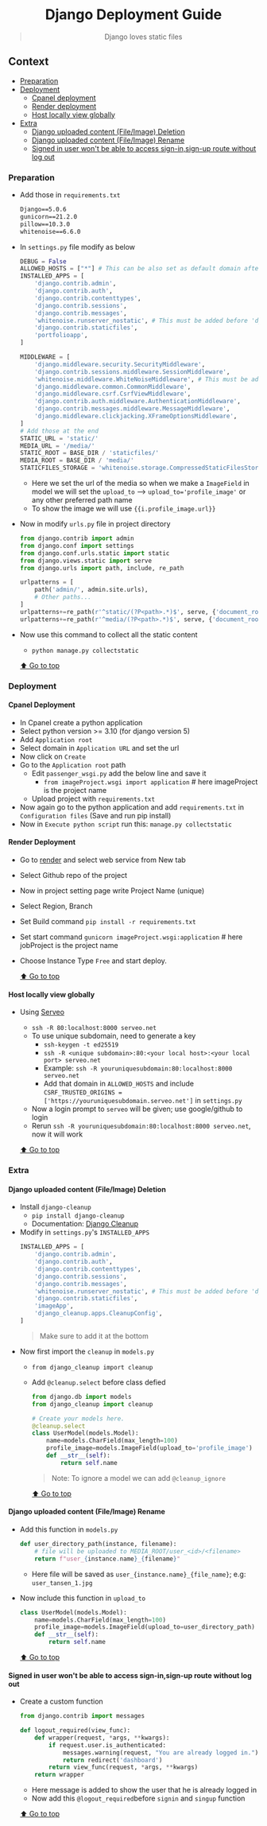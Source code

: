 <div align="center">
<h1>Django Deployment Guide</h1>

> Django loves static files

</div>

## Context
- [Preparation](#preparation)
- [Deployment](#deployment)
    - [Cpanel deployment](#cpanel-deployment)
    - [Render deployment](#render-deployment)
    - [Host locally view globally](#host-locally-view-globally)
- [Extra](#extra)
    - [Django uploaded content (File/Image) Deletion](#django-uploaded-content-fileimage-deletion)
    - [Django uploaded content (File/Image) Rename](#django-uploaded-content-fileimage-rename)
    - [Signed in user won't be able to access sign-in,sign-up route without log out](#signed-in-user-wont-be-able-to-access-sign-insign-up-route-without-log-out)

### Preparation
- Add those in `requirements.txt`
    ```txt
    Django==5.0.6
    gunicorn==21.2.0
    pillow==10.3.0
    whitenoise==6.6.0
    ```
- In `settings.py` file modify as below
    ```python
    DEBUG = False
    ALLOWED_HOSTS = ["*"] # This can be also set as default domain after deployment
    INSTALLED_APPS = [
        'django.contrib.admin',
        'django.contrib.auth',
        'django.contrib.contenttypes',
        'django.contrib.sessions',
        'django.contrib.messages',
        'whitenoise.runserver_nostatic', # This must be added before 'django.contrib.staticfiles'
        'django.contrib.staticfiles',
        'portfolioapp',
    ]

    MIDDLEWARE = [
        'django.middleware.security.SecurityMiddleware',
        'django.contrib.sessions.middleware.SessionMiddleware',
        'whitenoise.middleware.WhiteNoiseMiddleware', # This must be added here after SecurityMiddleware & SessionMiddleware
        'django.middleware.common.CommonMiddleware',
        'django.middleware.csrf.CsrfViewMiddleware',
        'django.contrib.auth.middleware.AuthenticationMiddleware',
        'django.contrib.messages.middleware.MessageMiddleware',
        'django.middleware.clickjacking.XFrameOptionsMiddleware',
    ]
    # Add those at the end
    STATIC_URL = 'static/'
    MEDIA_URL = '/media/'
    STATIC_ROOT = BASE_DIR / 'staticfiles/'
    MEDIA_ROOT = BASE_DIR / 'media/'
    STATICFILES_STORAGE = 'whitenoise.storage.CompressedStaticFilesStorage'
    ```
    - Here we set the url of the media so when we make a `ImageField` in model we will set the `upload_to` --> `upload_to='profile_image'` or any other preferred path name
    - To show the image we will use `{{i.profile_image.url}}`
- Now in modify `urls.py` file in project directory
    ```python
    from django.contrib import admin
    from django.conf import settings
    from django.conf.urls.static import static
    from django.views.static import serve
    from django.urls import path, include, re_path

    urlpatterns = [
        path('admin/', admin.site.urls),
        # Other paths...
    ]
    urlpatterns+=re_path(r'^static/(?P<path>.*)$', serve, {'document_root': settings.STATIC_ROOT}),
    urlpatterns+=re_path(r'^media/(?P<path>.*)$', serve, {'document_root': settings.MEDIA_ROOT}),
    ```
- Now use this command to collect all the static content
    - `python manage.py collectstatic`

    [⬆️ Go to top](#context)

### Deployment
#### Cpanel Deployment
- In Cpanel create a python application
- Select python version >= 3.10 (for django version 5)
- Add `Application root`
- Select domain in `Application URL` and set the url
- Now click on `Create`
- Go to the `Application root` path
    - Edit `passenger_wsgi.py` add the below line and save it
        - `from imageProject.wsgi import application` # here imageProject is the project name
    - Upload project with `requirements.txt`
- Now again go to the python application and add `requirements.txt` in `Configuration files` (Save and run pip install)
- Now in `Execute python script` run this: `manage.py collectstatic`
#### Render Deployment
- Go to [render](https://render.com/) and select web service from New tab
- Select Github repo of the project
- Now in project setting page write Project Name (unique)
- Select Region, Branch
- Set Build command `pip install -r requirements.txt`
- Set start command `gunicorn imageProject.wsgi:application` # here jobProject is the project name
- Choose Instance Type `Free` and start deploy.

    [⬆️ Go to top](#context)

#### Host locally view globally
- Using [Serveo](https://serveo.net/)
    - `ssh -R 80:localhost:8000 serveo.net`
    - To use unique subdomain, need to generate a key
        - `ssh-keygen -t ed25519`
        - `ssh -R <unique subdomain>:80:<your local host>:<your local port> serveo.net`
        - Example: `ssh -R youruniquesubdomain:80:localhost:8000 serveo.net`
        - Add that domain in `ALLOWED_HOSTS` and include `CSRF_TRUSTED_ORIGINS = ['https://youruniquesubdomain.serveo.net']` in `settings.py`
    - Now a login prompt to `serveo` will be given; use google/github to login
    - Rerun `ssh -R youruniquesubdomain:80:localhost:8000 serveo.net`, now it will work

    [⬆️ Go to top](#context)

### Extra
#### Django uploaded content (File/Image) Deletion
- Install `django-cleanup`
    - `pip install django-cleanup`
    - Documentation: [Django Cleanup](https://github.com/un1t/django-cleanup)  
- Modify in `settings.py`'s `INSTALLED_APPS`
    ```python
    INSTALLED_APPS = [
        'django.contrib.admin',
        'django.contrib.auth',
        'django.contrib.contenttypes',
        'django.contrib.sessions',
        'django.contrib.messages',
        'whitenoise.runserver_nostatic', # This must be added before 'django.contrib.staticfiles'
        'django.contrib.staticfiles',
        'imageApp',
        'django_cleanup.apps.CleanupConfig',
    ]
    ```
    > Make sure to add it at the bottom
- Now first import the `cleanup` in `models.py`
    - `from django_cleanup import cleanup`
    - Add `@cleanup.select` before class defied
        ```python
        from django.db import models
        from django_cleanup import cleanup

        # Create your models here.
        @cleanup.select
        class UserModel(models.Model):
            name=models.CharField(max_length=100)
            profile_image=models.ImageField(upload_to='profile_image')
            def __str__(self):
                return self.name
        ```
        > Note: To ignore a model we can add `@cleanup_ignore`

        [⬆️ Go to top](#context)

#### Django uploaded content (File/Image) Rename
- Add this function in `models.py`
    ```python
    def user_directory_path(instance, filename):
        # file will be uploaded to MEDIA_ROOT/user_<id>/<filename>
        return f"user_{instance.name}_{filename}"
    ```
    - Here file will be saved as `user_{instance.name}_{file_name}`; e.g: `user_tansen_1.jpg`
- Now include this function in `upload_to`
    ```python
    class UserModel(models.Model):
        name=models.CharField(max_length=100)
        profile_image=models.ImageField(upload_to=user_directory_path)
        def __str__(self):
            return self.name
    ```

    [⬆️ Go to top](#context)

#### Signed in user won't be able to access sign-in,sign-up route without log out
- Create a custom function
    ```python
    from django.contrib import messages

    def logout_required(view_func):
        def wrapper(request, *args, **kwargs):
            if request.user.is_authenticated:
                messages.warning(request, "You are already logged in.")
                return redirect('dashboard')
            return view_func(request, *args, **kwargs)
        return wrapper
    ```
    - Here message is added to show the user that he is already logged in
    - Now add this `@logout_required`before `signin` and `singup` function

    [⬆️ Go to top](#context)